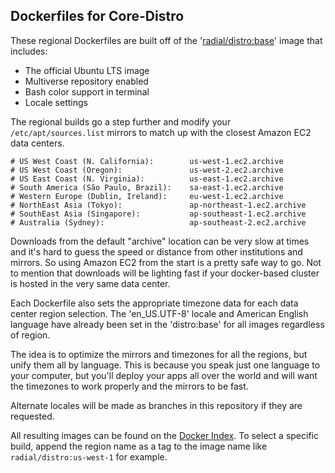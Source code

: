 ## Dockerfiles for Core-Distro

These regional Dockerfiles are built off of the
'[radial/distro:base](/_base)' image that includes:

* The official Ubuntu LTS image
* Multiverse repository enabled
* Bash color support in terminal
* Locale settings

The regional builds go a step further and modify your `/etc/apt/sources.list`
mirrors to match up with the closest Amazon EC2 data centers.

    # US West Coast (N. California):        us-west-1.ec2.archive
    # US West Coast (Oregon):               us-west-2.ec2.archive
    # US East Coast (N. Virginia):          us-east-1.ec2.archive
    # South America (São Paulo, Brazil):    sa-east-1.ec2.archive
    # Western Europe (Dublin, Ireland):     eu-west-1.ec2.archive
    # NorthEast Asia (Tokyo):               ap-northeast-1.ec2.archive
    # SouthEast Asia (Singapore):           ap-southeast-1.ec2.archive
    # Australia (Sydney):                   ap-southeast-2.ec2.archive

Downloads from the default "archive" location can be very slow at times and it's
hard to guess the speed or distance from other institutions and mirrors. So
using Amazon EC2 from the start is a pretty safe way to go. Not to mention that
downloads will be lighting fast if your docker-based cluster is hosted in the
very same data center.

Each Dockerfile also sets the appropriate timezone data for each data center
region selection. The 'en_US.UTF-8' locale and American English language
have already been set in the 'distro:base' for all images regardless of region.

The idea is to optimize the mirrors and timezones for all the regions, but unify
them all by language. This is because you speak just one language to your
computer, but you'll deploy your apps all over the world and will want the
timezones to work properly and the mirrors to be fast.

Alternate locales will be made as branches in this repository if they are
requested.

All resulting images can be found on the [Docker
Index](https://index.docker.io/u/radial/distro/). To select a specific build,
append the region name as a tag to the image name like `radial/distro:us-west-1`
for example.
